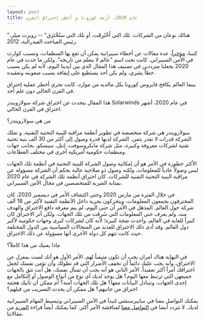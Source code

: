 ```yaml
---
layout: post
title: عام 2020، أزمة كورونا و أخطر إختراق القرن
---
```


"هنالك نوعان من الشركات، تلك التي اُخْتُرِقَت، أو تلك التي ستُخْتَرَق" -- روبرت ميلر، رئيس المباحث الفيدرالية، 2012.

كتبنا، [مؤخراً](https://blog.cybersenshi.com/)، عدة مقالات عن أخطاء سيبرانية يمكن أن تقع بها المنظمات، وتسبب كوارث في الأمن السيبراني. كانت تحت اسم "عالم لا يتعلم من تاريخه". ولكن ما حدث في عام 2020 يجعلنا مترددين في تصنيف هذا المقال الذي بين أيدينا اليوم، لأنه لم يكن بسبب خطأ بشري، ولم يكن أحد يستطيع على إيقافه بسبب صعوبته وتعقيده.

بينما العالم يكافح فايروس كورونا بكل مالديه من موارد، كانت تجري أخطر عملية إختراق في القرن الحالي دون علم أحد.

هذا المقال يتحدث عن اختراق شركة سولارويندز Solarwinds في عام 2020، أشهر اختراق في القرن الحالي.

من هي سولارويندز؟

سولارويندز هي شركة متخصصة في تطوير أنظمة مراقبة للبنية التحتية التقنية، و تملك الشركة قدرات لا تقدر بثمن. الشركة لديها قدرة وصول إلى أكثر من 30 ألف بنية تحتية تقنية لشركات معروفة وكبيرة، مثل شركة مايكروسوفت، إنتل، سيسكو، بجانب جهات ومنظمات حكومية أمريكية أخرى في مختلف القطاعات.

الأكثر خطورة في الأمر هو أن إمكانية وصول الشركة للبنية التحتية في أنظمة تلك الجهات ليس وصولاً عادياً للمعلومات، ولكنه وصول ذو صلاحية عالية بحكم أن الشركة مسؤولة عن مراقبة البنية التحتية التقنية للشركات. كان اختراق أنظمة تلك الشركة في عام 2020 بمثابة الضربة للمتخصصين في مجال الأمن السيبراني.

في خلال الفترة من مارس 2020 وحتى اكتشاف الأمر في ديسمبر 2020، كان المخترقون يجمعون المعلومات، ويتحركون بحرية داخل الأنظمة التقنية لأكثر من 18 ألف شركة حول العالم. المذهل في الأمر أن حتى اليوم، لم يتم معرفة دافع الاختراق والهدف منه، ولم يعرف حتى المعلومات التي سُرِقَت من تلك الجهات.
ولكن أثر الاختراق كان كبيراً للغاية في العالم، وأحدث ضجة كبيرة؛ لأنه كان لشركات كبرى وجهات حكومية لأكبر دول العالم. وقد أدى ذلك الاختراق للعديد من السجالات السياسية بين الدول المختلفة حيث كانت تتهم كل دولة الأخرى أنها مسؤولة عن ذلك الاختراق.

ماذا يعنيك من هذا كاملاً؟

في النهاية هناك أمران يجب أن تكون متيقناً لهم. الأمر الأول هو أنك لست بمعزل عن الاختراق، وأنه يجب عليك دائماً أن تخفف الأضرار التي قد تطولك وأن تؤمن نفسك لجعل اختراقك أمراً أكثر تعقيداً.
الأمر الثاني هو أنه يجب أن تسأل نفسك، هل أنت تثق بالجهات جميعهن التي ترتبط معها اليوم؟ هل يوجد لديك أي نوع من أنواع الوصول أو التكامل مع إحدى الجهات، وتتبادل البيانات معها؟ هل تلك الجهات آمنة؟ أم ممكن أن تأتيك هجمة اختراق من جانبهم؟ هل ممكن أن يحدث التسريب من قبلهم؟

يمكنك التواصل معنا في سايبرسنشي لتبدأ في الأمن السيبراني وتبسيط المهام السيبرانية لديك. لا تتردد أيضا في [التواصل معنا](https://www.cybersenshi.com/#contactUsBlock) لمناقشة الأمر أكثر. كما يمكنك أيضاً قراءة [المزيد](https://blog.cybersenshi.com/) من مقالاتنا.
